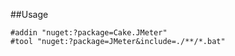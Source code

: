 ##Usage
```
#addin "nuget:?package=Cake.JMeter"
#tool "nuget:?package=JMeter&include=./**/*.bat"
```
